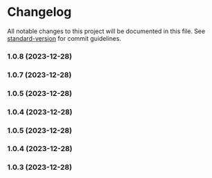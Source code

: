 # Changelog

All notable changes to this project will be documented in this file. See [standard-version](https://github.com/conventional-changelog/standard-version) for commit guidelines.

### 1.0.8 (2023-12-28)

### 1.0.7 (2023-12-28)

### 1.0.5 (2023-12-28)

### 1.0.4 (2023-12-28)

### 1.0.5 (2023-12-28)

### 1.0.4 (2023-12-28)

### 1.0.3 (2023-12-28)
